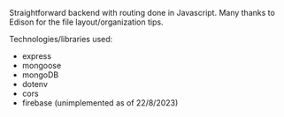 Straightforward backend with routing done in Javascript.
Many thanks to Edison for the file layout/organization tips.

Technologies/libraries used:
- express
- mongoose
- mongoDB
- dotenv
- cors
- firebase (unimplemented as of 22/8/2023)
